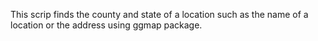This scrip finds the county and state of a location such as the name of a location or the address using ggmap package.
